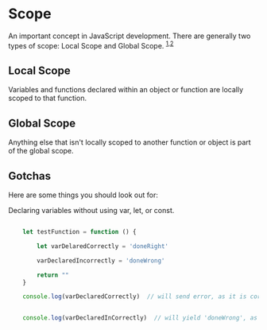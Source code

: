 # Scope

An important concept in JavaScript development. There are generally two types of scope: Local Scope and Global Scope. <sup>[1][1],[2][2]</sup>

## Local Scope

Variables and functions declared within an object or function are locally scoped to that function.

## Global Scope

Anything else that isn't locally scoped to another function or object is part of the global scope.

## Gotchas
Here are some things you should look out for:

Declaring variables without using var, let, or const.

```javascript

    let testFunction = function () {

        let varDelaredCorrectly = 'doneRight'

        varDeclaredIncorrectly = 'doneWrong'

        return ""
    }

    console.log(varDeclaredCorrectly)  // will send error, as it is correctly scoped to the function


    console.log(varDeclaredInCorrectly)  // will yield 'doneWrong', as it is now scoped globally
```


[1]: https://www.w3schools.com/js/js_scope.asp
[2]: https://www.sitepoint.com/demystifying-javascript-variable-scope-hoisting/
